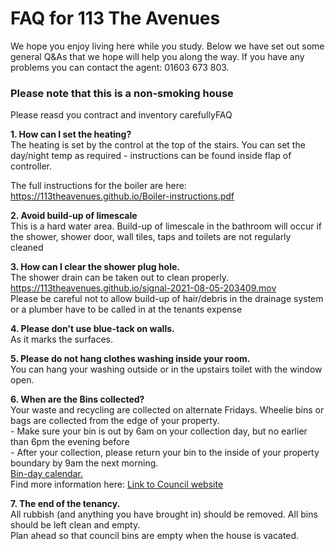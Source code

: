 <h1>FAQ for 113 The Avenues</h1>
<p>We hope you enjoy living here while you study.
Below we have set out some general Q&As that we hope will help you along the way. If you have any problems you can contact the agent: 01603 673 803.</p>

<h3>Please note that this is a non-smoking house</h3>
<p>Please reasd you contract and inventory carefully</P.

<h2>FAQ</h2>

<p><b>1. How can I set the heating?</b><br>
The heating is set by the control at the top of the stairs. You can set the day/night temp as required - instructions can be found inside flap of controller.</p>

<p>The full instructions for the boiler are here:<br>
<a href="https://113theavenues.github.io/Boiler-instructions.pdf">https://113theavenues.github.io/Boiler-instructions.pdf</a></p>

<p><b>2. Avoid build-up of limescale</b><br>
  This is a hard water area. Build-up of limescale in the bathroom will occur if the shower, shower door, wall tiles, taps and toilets are not regularly cleaned<p>

<p><b>3. How can I clear the shower plug hole.</b><br>
The shower drain can be taken out to clean properly. <br>
<a href="https://113theavenues.github.io/signal-2021-08-05-203409.mov">https://113theavenues.github.io/signal-2021-08-05-203409.mov</a><br>
Please be careful not to allow build-up of hair/debris in the drainage system or a plumber have to be called in at the tenants expense</p>

<p><b>4. Please don't use blue-tack on walls.</b><br>
As it marks the surfaces.</p>

<p><b>5. Please do not hang clothes washing inside your room.</b><br>
You can hang your washing outside or in the upstairs toilet with the window open.</p>

<p><b>6. When are the Bins collected?</b><br>
Your waste and recycling are collected on alternate Fridays.
Wheelie bins or bags are collected from the edge of your property.<br>
- Make sure your bin is out by 6am on your collection day, but no earlier than 6pm the evening before<br>
- After your collection, please return your bin to the inside of your property boundary by 9am the next morning.<br>
<a href="https://113theavenues.github.io/calendar.pdf">Bin-day calendar.</a><br>
Find more information here:
<a href="https://maps.norwich.gov.uk/mynorwich/index.html">Link to Council website</a></p>

<p><b>7. The end of the tenancy.</b><br>
All rubbish (and anything you have brought in) should be removed. All bins should be left clean and empty. <br>Plan ahead so that council bins are empty when the house is vacated.</p>
